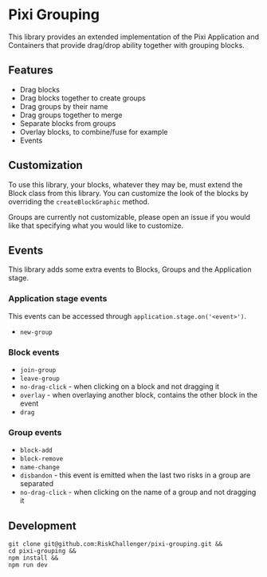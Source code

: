 # Pixi Grouping

This library provides an extended implementation of the Pixi Application and Containers that provide drag/drop ability together with grouping blocks.

## Features

- Drag blocks
- Drag blocks together to create groups
- Drag groups by their name
- Drag groups together to merge
- Separate blocks from groups
- Overlay blocks, to combine/fuse for example
- Events

## Customization

To use this library, your blocks, whatever they may be, must extend the Block class from this library. You can customize the look of the blocks by overriding the `createBlockGraphic` method.

Groups are currently not customizable, please open an issue if you would like that specifying what you would like to customize.

## Events

This library adds some extra events to Blocks, Groups and the Application stage.

### Application stage events

This events can be accessed through `application.stage.on('<event>')`.

- `new-group`

### Block events

- `join-group`
- `leave-group`
- `no-drag-click` - when clicking on a block and not dragging it
- `overlay` - when overlaying another block, contains the other block in the event
- `drag`

### Group events

- `block-add`
- `block-remove`
- `name-change`
- `disbandon` - this event is emitted when the last two risks in a group are separated
- `no-drag-click` - when clicking on the name of a group and not dragging it

## Development

```
git clone git@github.com:RiskChallenger/pixi-grouping.git &&
cd pixi-grouping &&
npm install &&
npm run dev
```
